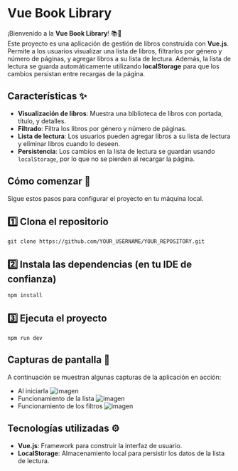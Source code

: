 # Vue Book Library

¡Bienvenido a la **Vue Book Library**! 📚🚀  
Este proyecto es una aplicación de gestión de libros construida con **Vue.js**. Permite a los usuarios visualizar una lista de libros, filtrarlos por género y número de páginas, y agregar libros a su lista de lectura. Además, la lista de lectura se guarda automáticamente utilizando **localStorage** para que los cambios persistan entre recargas de la página.

## Características ✨
- **Visualización de libros**: Muestra una biblioteca de libros con portada, título, y detalles.
- **Filtrado**: Filtra los libros por género y número de páginas.
- **Lista de lectura**: Los usuarios pueden agregar libros a su lista de lectura y eliminar libros cuando lo deseen.
- **Persistencia**: Los cambios en la lista de lectura se guardan usando `localStorage`, por lo que no se pierden al recargar la página.

## Cómo comenzar 🚀

Sigue estos pasos para configurar el proyecto en tu máquina local.

## 1️⃣ Clona el repositorio
`git clone https://github.com/YOUR_USERNAME/YOUR_REPOSITORY.git`

## 2️⃣ Instala las dependencias (en tu IDE de confianza)
`npm install`

## 3️⃣ Ejecuta el proyecto
`npm run dev`

## Capturas de pantalla 📸
A continuación se muestran algunas capturas de la aplicación en acción:
- Al iniciarla
![imagen](https://github.com/user-attachments/assets/0a1587b4-ebbe-433a-9de3-b7a6084c5e24)
- Funcionamiento de la lista
![imagen](https://github.com/user-attachments/assets/e90c02dd-316c-4cce-b1c5-f5adacf72da6)
- Funcionamiento de los filtros
![imagen](https://github.com/user-attachments/assets/321a98df-f78a-4df9-80f8-54d1056784c2)

## Tecnologías utilizadas ⚙️
- **Vue.js**: Framework para construir la interfaz de usuario.
- **LocalStorage**: Almacenamiento local para persistir los datos de la lista de lectura.
    

